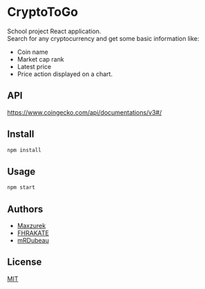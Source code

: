 # CryptoToGo

School project React application.<br/>
Search for any cryptocurrency and get some basic information like:<br/>
- Coin name
- Market cap rank
- Latest price
- Price action displayed on a chart.

## API

https://www.coingecko.com/api/documentations/v3#/

## Install

```bash
npm install
```

## Usage

```bash
npm start
```

## Authors

- [Maxzurek](https://github.com/Maxzurek)
- [FHRAKATE](https://github.com/FHRAKATE)
- [mRDubeau](https://github.com/mRDubeau)

## License
[MIT](https://choosealicense.com/licenses/mit/)
